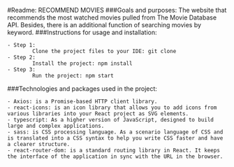 #Readme:
RECOMMEND MOVIES
###Goals and purposes:
The website that recommends the most watched movies pulled from The Movie Database API. Besides, there is an additional function of searching movies by keyword.
###Instructions for usage and installation:

    - Step 1:
            Clone the project files to your IDE: git clone
    - Step 2:
            Install the project: npm install
    - Step 3:
            Run the project: npm start

###Technologies and packages used in the project:

    - Axios: is a Promise-based HTTP client library.
    - react-icons: is an icon library that allows you to add icons from various libraries into your React project as SVG elements.
    - typescript: As a higher version of JavaScript, designed to build large and complex applications.
    - sass: is CSS processing language. As a scenario language of CSS and is translated into a CSS syntax to help you write CSS faster and have a clearer structure.
    - react-router-dom: is a standard routing library in React. It keeps the interface of the application in sync with the URL in the browser.
